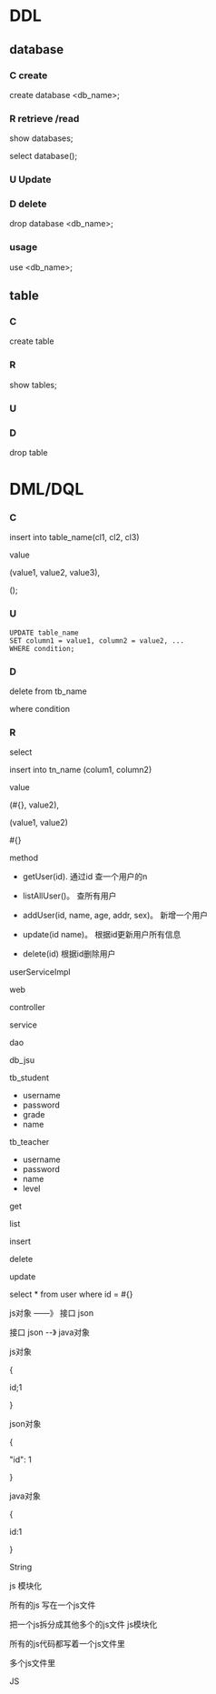 # DDL

## database

### C create

create database <db_name>;



### R retrieve /read

show databases;

select database();



### U Update



### D delete

drop database <db_name>;



### usage

use <db_name>;



## table

### C

create table 



### R

show tables;



### U



### D

drop table 





# DML/DQL

### C

insert into table_name(cl1, cl2, cl3)

value

(value1, value2, value3),

();



### U

```
UPDATE table_name
SET column1 = value1, column2 = value2, ...
WHERE condition;
```



### D

delete from tb_name

where condition



### R

select 





insert into tn_name (colum1, column2)

value 

(#{}, value2),

(value1, value2)



#{}



method

- getUser(id).      通过id 查一个用户的n

- listAllUser()。     查所有用户
- addUser(id, name, age, addr, sex)。  新增一个用户
- update(id name)。   根据id更新用户所有信息
-  delete(id)      根据id删除用户



userServiceImpl



web



controller 

service 

dao 







db_jsu





tb_student

- username
- password
- grade
- name



tb_teacher

- username
- password
- name
- level



get

list

insert

delete

update



select * from user where id = #{}





js对象  ——》     接口 json

接口 json  --》     java对象



js对象

{

 id;1

}



json对象

{

"id": 1

}



java对象

{

id:1

}



String







js 模块化



所有的js 写在一个js文件

把一个js拆分成其他多个的js文件 js模块化





所有的js代码都写着一个js文件里



多个js文件里







JS
